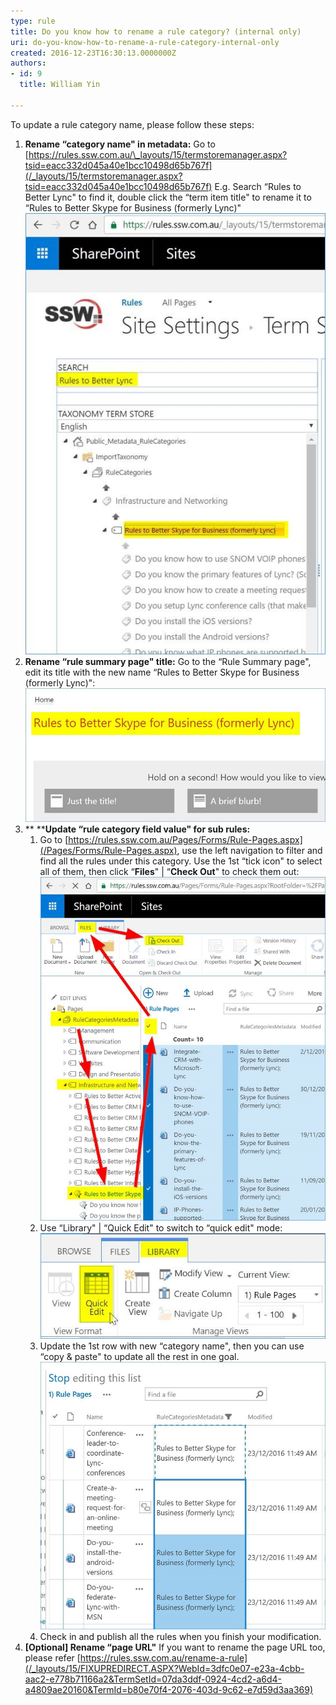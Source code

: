 ```yaml
---
type: rule
title: Do you know how to rename a rule category? (internal only)
uri: do-you-know-how-to-rename-a-rule-category-internal-only
created: 2016-12-23T16:30:13.0000000Z
authors:
- id: 9
  title: William Yin

---
```


To update a rule category name, please follow these steps:
 
1. **Rename “category name" in metadata:**
Go to [https://rules.ssw.com.au/\_layouts/15/termstoremanager.aspx?tsid=eacc332d045a40e1bcc10498d65b767f](/_layouts/15/termstoremanager.aspx?tsid=eacc332d045a40e1bcc10498d65b767f)
E.g. Search “Rules to Better Lync" to find it, double click the “term item title" to rename it to “Rules to Better Skype for Business (formerly Lync)" 
![change-rule-category-name-1.jpg](change-rule-category-name-1.jpg)
2. **Rename “rule summary page" title:**
Go to the “Rule Summary page", edit its title with the new name “Rules to Better Skype for Business (formerly Lync)": ![change-rule-category-name-2.jpg](change-rule-category-name-2.jpg)
3. ** ****Update “rule category field value" for sub rules:**
    1. Go to [https://rules.ssw.com.au/Pages/Forms/Rule-Pages.aspx](/Pages/Forms/Rule-Pages.aspx), use the left navigation to filter and find all the rules under this category. Use the 1st “tick icon" to select all of them, then click “**Files**" | “**Check Out**" to check them out: ![change-rule-category-name-3.jpg](change-rule-category-name-3.jpg)
    2. Use “Library" | “Quick Edit" to switch to “quick edit" mode: ![change-rule-category-name-4.jpg](change-rule-category-name-4.jpg)
    3. Update the 1st row with new “category name", then you can use “copy & paste" to update all the rest in one goal. ![change-rule-category-name-5.jpg](change-rule-category-name-5.jpg)
    4. Check in and publish all the rules when you finish your modification.
4. **[Optional] Rename “page URL"**
If you want to rename the page URL too, please refer [https://rules.ssw.com.au/rename-a-rule](/_layouts/15/FIXUPREDIRECT.ASPX?WebId=3dfc0e07-e23a-4cbb-aac2-e778b71166a2&TermSetId=07da3ddf-0924-4cd2-a6d4-a4809ae20160&TermId=b80e70f4-2076-403d-9c62-e7d59d3aa369)
